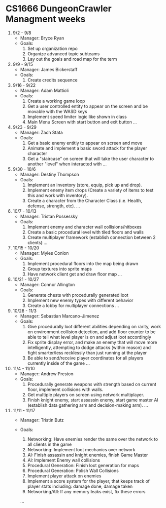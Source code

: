# CS1666 DungeonCrawler Managment weeks

1. 9/2 - 9/8
	* Manager: Bryce Ryan
	* Goals:
		1. Set up organization repo
		2. Organize advanced topic subteams
		3. Lay out the goals and road map for the term
1. 9/9 - 9/15
	* Manager: James Bickerstaff
	* Goals:
		1. Create credits sequence
1. 9/16 - 9/22
	* Manager: Adam Mattioli
	* Goals:
		1. Create a working game loop
		2. Get a user controlled entity to appear on the screen and be movable with the WASD keys
		3. Implement speed limiter logic like shown in class
		4. Main Menu Screen with start button and exit button
		...
1. 9/23 - 9/29
	* Manager: Zach Stata
	* Goals:
		1. Get a basic enemy entitiy to appear on screen and move
		2. Animate and implement a basic sword attack for the player character
		3. Get a "staircase" on screen that will take the user character to another "level" when interacted with
		...
1. 9/30 - 10/6
	* Manager: Destiny Thompson
	* Goals:
		1. Implement an inventory (store, equip, pick up and drop).
		2. Implement enemy item drops (Create a variety of items to test this and work with inventory).
		3. Create a character from the Character Class (i.e. Health, defense, strength, etc).
		...
1. 10/7 - 10/13
	* Manager: Tristan Possessky
	* Goals:
		1. Implement enemy and character wall collisions/hitboxes
		2. Create a basic procedural level with tiled floors and walls
		3. Create multiplayer framework (establish connection between 2 clients) 
		...
1. 10/15 - 10/20
	* Manager: Myles Conlon
	* Goals:
		1. Implement procedural floors into the map being drawn
		1. Group textures into sprite maps
		1. Have network client get and draw floor map
		...
1. 10/21 - 10/27
	* Manager: Connor Allington
	* Goals:
		1. Generate chests with procedurally generated loot
		1. Implement new enemy types with different behavior
		1. Create a lobby for multiplayer connections
		...
1. 10/28 - 11/3
	* Manager: Sebastian Marcano-Jimenez
	* Goals:
		1. Give procedurally loot different abilities depending on rarity, work on environment collision detection, and add floor counter to be able to tell what level player is on and adjust loot accordingly
		1. Fix sprite display error, and make an enemy that will move more intelligently, attempting to dodge attacks (within reason) and fight smarter/less recklessly than just running at the player
		1. Be able to send/receive player coordinates for all players currently inside of the game
		...
1. 11/4 - 11/10
	* Manager: Andrew Preston
	* Goals:
		1. Procedurally generate weapons with strength based on current floor, implement collisions with walls.
		1. Get multiple players on screen using network multiplayer.
		1. Finish knight enemy, start assassin enemy, start game master AI (establish data gathering arm and decision-making arm).
		...
1. 11/11 - 11/17
	* Manager: Tristin Butz
	* Goals:
		1. Networking: Have enemies render the same over the network to all clients in the game
		1. Networking: Implement loot mechanics over network
		1. AI: Finish assassin and knight enemies, finish Game Master
		1. AI: Implement Enemy wall collisions
		1. Procedural Generation: Finish loot generation for maps
		1. Procedural Generation: Polish Wall Collisions
		1. Implement player attack on enemies
		1. Implement a score system for the player, that keeps track of player stats including: damage done, damage taken
		1. Networking/All: If any memory leaks exist, fix these errors
		
		...		
